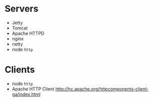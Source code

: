 # Servers

- Jetty
- Tomcat
- Apache HTTPD
- nginx
- netty
- node `http`

# Clients
- node `http`
- Apache HTTP Client http://hc.apache.org/httpcomponents-client-ga/index.html
